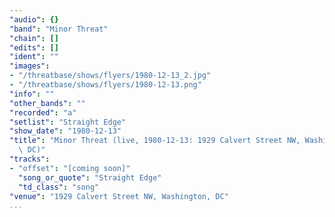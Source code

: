 ```yaml
---
"audio": {}
"band": "Minor Threat"
"chain": []
"edits": []
"ident": ""
"images":
- "/threatbase/shows/flyers/1980-12-13_2.jpg"
- "/threatbase/shows/flyers/1980-12-13.png"
"info": ""
"other_bands": ""
"recorded": "a"
"setlist": "Straight Edge"
"show_date": "1980-12-13"
"title": "Minor Threat (live, 1980-12-13: 1929 Calvert Street NW, Washington,\
  \ DC)"
"tracks":
- "offset": "[coming soon]"
  "song_or_quote": "Straight Edge"
  "td_class": "song"
"venue": "1929 Calvert Street NW, Washington, DC"
...
```


